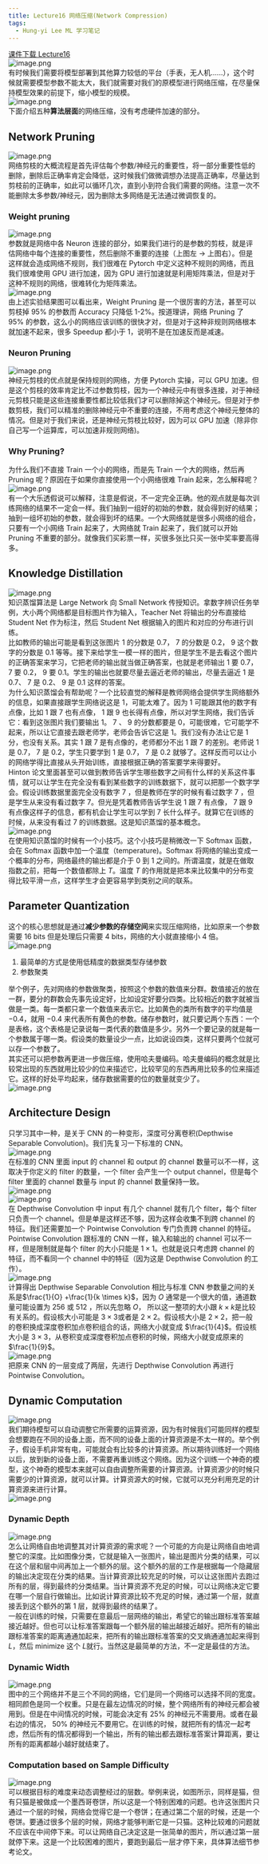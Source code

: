 ```yaml
---
title: Lecture16 网络压缩(Network Compression)
tags:
  - Hung-yi Lee ML 学习笔记
---
```


[课件下载 Lecture16](https://speech.ee.ntu.edu.tw/~hylee/ml/ml2021-course-data/tiny_v7.pdf)<br />![image.png](https://yeyi0003.oss-cn-hangzhou.aliyuncs.com/1722134277648-e0ed016e-042a-430d-8a29-74a697f5f5e9.png)<br />有时候我们需要将模型部署到其他算力较低的平台（手表，无人机......），这个时候就需要模型参数不能太大，我们就需要对我们的原模型进行网络压缩，在尽量保持模型效果的前提下，缩小模型的规模。<br />![image.png](https://yeyi0003.oss-cn-hangzhou.aliyuncs.com/1722134563122-a75545b3-bc04-4336-9fcc-7e43c1a9247e.png)<br />下面介绍五种**算法层面**的网络压缩，没有考虑硬件加速的部分。

## Network Pruning

![image.png](https://yeyi0003.oss-cn-hangzhou.aliyuncs.com/1722135208850-71dd1c54-603e-41a7-98e9-b5e74b5ab39e.png)<br />网络剪枝的大概流程是首先评估每个参数/神经元的重要性，将一部分重要性低的删除，删除后正确率肯定会降低，这时候我们做微调想办法提高正确率，尽量达到剪枝前的正确率，如此可以循环几次，直到小到符合我们需要的网络。注意一次不能删除太多参数/神经元，因为删除太多网络是无法通过微调恢复的。

### Weight pruning

![image.png](https://yeyi0003.oss-cn-hangzhou.aliyuncs.com/1722135508062-ef1a4a26-0b39-4fb0-a5a7-86eb0dea36b8.png)<br />参数就是网络中各 Neuron 连接的部分，如果我们进行的是参数的剪枝，就是评估网络中每个连接的重要性，然后删除不重要的连接（上图左 -> 上图右）。但是这样就会造成网络不规则，我们很难在 Pytorch 中定义这种不规则的网络，而且我们很难使用 GPU 进行加速，因为 GPU 进行加速就是利用矩阵乘法，但是对于这种不规则的网络，很难转化为矩阵乘法。<br />![image.png](https://yeyi0003.oss-cn-hangzhou.aliyuncs.com/1722136173920-0d37c956-4265-4479-be73-320aa9a0068a.png)<br />由上述实验结果图可以看出来，Weight Pruning 是一个很厉害的方法，甚至可以剪枝掉 95% 的参数而 Accuracy 只降低 1-2%。按道理讲，网络 Pruning 了 95% 的参数，这么小的网络应该训练的很快才对，但是对于这种非规则网络根本就加速不起来，很多 Speedup 都小于 1，说明不是在加速反而是减速。

### Neuron Pruning

![image.png](https://yeyi0003.oss-cn-hangzhou.aliyuncs.com/1722136763770-acf9e66c-c396-4ce8-bebf-0771c97f4e41.png)<br />神经元剪枝的优点就是保持规则的网络，方便 Pytorch 实操，可以 GPU 加速。但是这个剪枝的效率肯定比不过参数剪枝，因为一个神经元中有很多连接，对于神经元剪枝只能是这些连接重要性都比较低我们才可以删除掉这个神经元。但是对于参数剪枝，我们可以精准的删除神经元中不重要的连接，不用考虑这个神经元整体的情况。但是对于我们来说，还是神经元剪枝比较好，因为可以 GPU 加速（除非你自己写一个运算库，可以加速非规则网络)。

### Why Pruning?

为什么我们不直接 Train 一个小的网络，而是先 Train 一个大的网络，然后再 Pruning 呢？原因在于如果你直接使用一个小网络很难 Train 起来，怎么解释呢？<br />![image.png](https://yeyi0003.oss-cn-hangzhou.aliyuncs.com/1722138248219-24e1b42b-cf69-48cc-bdc3-197d6c22cb9c.png)<br />有一个大乐透假说可以解释，注意是假说，不一定完全正确。他的观点就是每次训练网络的结果不一定会一样。我们抽到一组好的初始的参数，就会得到好的结果；抽到一组坏初始的参数，就会得到坏的结果。一个大网络就是很多小网络的组合，只要有一个小网络 Train 起来了，大网络就 Train 起来了，我们就可以开始 Pruning 不重要的部分。就像我们买彩票一样，买很多张比只买一张中奖率要高得多。

## Knowledge Distillation

![image.png](https://yeyi0003.oss-cn-hangzhou.aliyuncs.com/1722138755059-b7f1aece-a1e9-4222-b107-15f3c50ff640.png)<br />知识蒸馏算法是 Large Network 向 Small Network 传授知识。拿数字辨识任务举例，大小两个网络都是目标图片作为输入，Teacher Net 将输出的分布直接给 Student Net 作为标注，然后 Student Net 根据输入的图片和对应的分布进行训练。<br />比如教师的输出可能是看到这张图片 1 的分数是 0.7， 7 的分数是 0.2， 9 这个数字的分数是 0.1 等等。接下来给学生一模一样的图片，但是学生不是去看这个图片的正确答案来学习，它把老师的输出就当做正确答案，也就是老师输出 1 要 0.7， 7 要 0.2， 9 要 0.1。学生的输出也就要尽量去逼近老师的输出，尽量去逼近 1 是 0.7、 7 是 0.2、 9 是 0.1 这样的答案。<br />为什么知识蒸馏会有帮助呢？一个比较直觉的解释是教师网络会提供学生网络额外的信息，如果直接跟学生网络说这是 1，可能太难了。因为 1 可能跟其他的数字有点像，比如 1 跟 7 也有点像， 1 跟 9 也长得有点像，所以对学生网络，我们告诉它：看到这张图片我们要输出 1。 7 、 9 的分数都要是 0，可能很难，它可能学不起来，所以让它直接去跟老师学，老师会告诉它这是 1。我们没有办法让它是 1 分，也没有关系。其实 1 跟 7 是有点像的，老师都分不出 1 跟 7 的差别。老师说 1 是 0.7， 7 是 0.2，学生只要学到 1 是 0.7， 7 是 0.2 就够了。这样反而可以让小的网络学得比直接从头开始训练，直接根据正确的答案要学来得要好。<br />Hinton 论文里面甚至可以做到教师告诉学生哪些数字之间有什么样的关系这件事情，就可以让学生在完全没有看到某些数字的训练数据下，就可以把那一个数字学会。假设训练数据里面完全没有数字 7 ，但是教师在学的时候有看过数字 7 ，但是学生从来没有看过数字 7。但光是凭着教师告诉学生说 1 跟 7 有点像， 7 跟 9 有点像这样子的信息，都有机会让学生可以学到 7 长什么样子。就算它在训练的时候，从来没有看过 7 的训练数据。这是知识蒸馏的基本概念。<br />![image.png](https://yeyi0003.oss-cn-hangzhou.aliyuncs.com/1722139307602-85b64327-80b3-446c-905b-1b42cfb788cb.png)<br />在使用知识蒸馏的时候有一个小技巧。这个小技巧是稍微改一下 Softmax 函数，会在 Softmax 函数中加一个温度（temperature)。Softmax 将网络的输出变成一个概率的分布，网络最终的输出都是介于 0 到 1 之间的。所谓温度，就是在做取指数之前，把每一个数值都除上 $T$。温度 $T$ 的作用就是把本来比较集中的分布变得比较平滑一点，这样学生才会更容易学到类别之间的联系。

## Parameter Quantization

这个的核心思想就是通过**减少参数的存储空间**来实现压缩网络，比如原来一个参数需要 16 bits 但是处理后只需要 4 bits，网络的大小就直接缩小 4 倍。<br />![image.png](https://yeyi0003.oss-cn-hangzhou.aliyuncs.com/1722139735050-de4ae825-e6a9-4ef5-8701-c943b2ba2529.png)

1. 最简单的方式是使用低精度的数据类型存储参数
2. 参数聚类

举个例子，先对网络的参数做聚类，按照这个参数的数值来分群。数值接近的放在一群，要分的群数会先事先设定好，比如设定好要分四类。比较相近的数字就被当做是一类。每一类都只拿一个数值来表示它。比如黄色的类所有数字的平均值是 −0.4，就用 −0.4 来代表所有黄色的参数。储存参数时，就只要记两个东西：一个是表格，这个表格是记录说每一类代表的数值是多少。另外一个要记录的就是每一个参数属于哪一类。假设类的数量设少一点，比如说设四类，这样只要两个位就可以存一个参数了。<br />其实还可以把参数再更进一步做压缩，使用哈夫曼编码。哈夫曼编码的概念就是比较常出现的东西就用比较少的位来描述它，比较罕见的东西再用比较多的位来描述它。这样的好处平均起来，储存数据需要的位的数量就变少了。<br />![image.png](https://yeyi0003.oss-cn-hangzhou.aliyuncs.com/1722150770299-f30b5d46-3e59-42b5-8b40-a6d43904a604.png)

## Architecture Design

只学习其中一种，是关于 CNN 的一种变形，深度可分离卷积(Depthwise Separable Convolution)。我们先复习一下标准的 CNN。<br />![image.png](https://yeyi0003.oss-cn-hangzhou.aliyuncs.com/1722152532184-2156d632-057f-4b94-a5a7-9ac7b41370db.png)<br />在标准的 CNN 里面 input 的 channel 和 output 的 channel 数量可以不一样，这取决于你定义的 filter 的数量，一个 filter 会产生一个 output channel，但是每个 filter 里面的 channel 数量与 input 的 channel 数量保持一致。<br />![image.png](https://yeyi0003.oss-cn-hangzhou.aliyuncs.com/1722152706166-0178d091-d44f-4380-86a0-f3ebac66baea.png)<br />![image.png](https://yeyi0003.oss-cn-hangzhou.aliyuncs.com/1722153392591-ae2d9587-4219-4bc4-a203-289e3c227a26.png)<br />在 Depthwise Convolution 中 input 有几个 channel 就有几个 filter，每个 filter 只负责一个 channel。但是单是这样还不够，因为这样会收集不到跨 channel 的特征。我们还需要加一个 Pointwise Convolution 专门负责跨 channel 的特征。<br />Pointwise Convolution 跟标准的 CNN 一样，输入和输出的 channel 可以不一样，但是限制就是每个 filter 的大小只能是 $1 \times 1$。也就是说只考虑跨 channel 的特征，而不看同一个 channel 中的特征（因为这是 Depthwise Convolution 的工作）。<br />![image.png](https://yeyi0003.oss-cn-hangzhou.aliyuncs.com/1722153549487-d5832712-6518-4c84-a664-40e53839199a.png)<br />计算得出 Depthwise Separable Convolution 相比与标准 CNN 参数量之间的关系是$\frac{1}{O} +\frac{1}{k \times k}$，因为 $O$ 通常是一个很大的值，通道数量可能设置为 256 或 512 ，所以先忽略 $O$， 所以这一整项的大小跟 $k \times k$是比较有关系的。假设核大小可能是 $3 \times 3$或者是 $2 \times 2$。假设核大小是 $2 \times 2$，把一般的卷积换成深度卷积加点卷积组合的话，网络大小就变成 $\frac{1}{4}$。假设核大小是 $3 \times 3$，从卷积变成深度卷积加点卷积的时候，网络大小就变成原来的 $\frac{1}{9}$。<br />![image.png](https://yeyi0003.oss-cn-hangzhou.aliyuncs.com/1722154500018-b5d64b3c-df99-43be-a1d6-fc839d16f8cc.png)<br />把原来 CNN 的一层变成了两层，先进行 Depthwise Convolution 再进行 Pointwise Convolution。

## Dynamic Computation

![image.png](https://yeyi0003.oss-cn-hangzhou.aliyuncs.com/1722154979389-4d5b0db3-3180-43fd-a809-c29e1e4817d5.png) <br />我们期待模型可以自动调整它所需要的运算资源，因为有时候我们可能同样的模型会想要跑在不同的设备上面，而不同的设备上面的计算资源是不太一样的。举个例子，假设手机非常有电，可能就会有比较多的计算资源。所以期待训练好一个网络以后，放到新的设备上面，不需要再重训练这个网络。因为这个训练一个神奇的模型，这个神奇的模型本来就可以自由调整所需要的计算资源。计算资源少的时候只需要少的计算资源，就可以计算。计算资源大的时候，它就可以充分利用充足的计算资源来进行计算。<br />![image.png](https://yeyi0003.oss-cn-hangzhou.aliyuncs.com/1722155134268-4232f960-9d51-4dea-94de-11bf2b9e9b36.png)

### Dynamic Depth

![image.png](https://yeyi0003.oss-cn-hangzhou.aliyuncs.com/1722155178573-e1ef5ee9-ee3c-4fbe-ae46-d3a17e642822.png)<br />怎么让网络自由地调整其对计算资源的需求呢？一个可能的方向是让网络自由地调整它的深度。比如图像分类，它就是输入一张图片，输出是图片分类的结果，可以在这个层和层中间再加上一个额外的层。这个额外的层的工作是根据每一个隐藏层的输出决定现在分类的结果。当计算资源比较充足的时候，可以让这张图片去跑过所有的层，得到最终的分类结果。当计算资源不充足的时候，可以让网络决定它要在哪一个层自行做输出。比如说计算资源比较不充足的时候，通过第一个层，就直接丢到这个额外的第 1 层，就得到最终的结果了。<br />一般在训练的时候，只需要在意最后一层网络的输出，希望它的输出跟标准答案越接近越好。但也可以让标准答案跟每一个额外层的输出越接近越好。把所有的输出跟标准答案的距离通通加起来，把所有的输出跟标准答案的交叉熵通通加起来得到 $L$，然后 minimize 这个 $L$就行。当然这是最简单的方法，不一定是最佳的方法。

### Dynamic Width

![image.png](https://yeyi0003.oss-cn-hangzhou.aliyuncs.com/1722157284039-043f1dac-324c-4510-874f-ae8e8f13312c.png)<br />图中的三个网络并不是三个不同的网络，它们是同一个网络可以选择不同的宽度。相同颜色是同一个权重。只是在最左边情况的时候，整个网络所有的神经元都会被用到。但是在中间情况的时候，可能会决定有 25% 的神经元不需要用。或者在最右边的情况， 50% 的神经元不要用它。在训练的时候，就把所有的情况一起考虑，然后所有的情况都得到一个输出，所有的输出都去跟标准答案计算距离，要让所有的距离都越小越好就结束了。

### Computation based on Sample Difficulty

![image.png](https://yeyi0003.oss-cn-hangzhou.aliyuncs.com/1722157423240-24aee8d9-c657-47e0-a533-58b491f6f73b.png)<br />可以根据目标的难度来动态调整经过的层数。举例来说，如图所示，同样是猫，但有只猫是被做成一个墨西哥卷饼，所以这是一个特别困难的问题。也许这张图片只通过一个层的时候，网络会觉得它是一个卷饼；在通过第二个层的时候，还是一个卷饼。要通过很多个层的时候，网络才能够判断它是一只猫。这种比较难的问题就不应该在中间停下来。可以让网络自己决定这是一张简单的图片，所以通过第一层就停下来。这是一个比较困难的图片，要跑到最后一层才停下来，具体算法细节参考论文。
